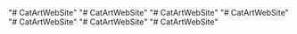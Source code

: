 "# CatArtWebSite" 
"# CatArtWebSite" 
"# CatArtWebSite" 
"# CatArtWebSite" 
"# CatArtWebSite" 
"# CatArtWebSite" 
"# CatArtWebSite" 

